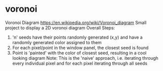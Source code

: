 # voronoi
Voronoi Diagram 
https://en.wikipedia.org/wiki/Voronoi_diagram
Small project to display a 2D voronoi diagram 
 Overall Steps:
 1) 'n' seeds have their points randomly generated (x,y) and have a randomly generated color assigned to them
 2) For each pixel/point in the window panel, the closest seed is found
 3) Point is 'painted' with the color of closest seed, resulting in a cool looking diagram
                                                                                                                                                                     Note: This is the 'naive' approach, i.e. iterating through every individual pixel and for each pixel iterating through all seeds
